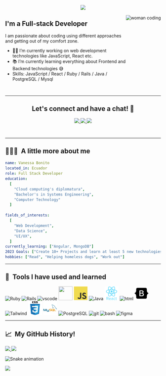 <p align="center">
  <img src="https://capsule-render.vercel.app/api?text=Hey%20there%20I'm%20Vanessa%20Bonito!&animation=fadeIn&type=waving&color=timeGradient&height=100&fontSize=40"/>
</p>

<img align="right" alt="woman coding" height="250px" src="https://media.tenor.com/L775FMwCko0AAAAd/funny.gif" />

## I'm a Full-stack Developer

<p>I am passionate about coding using different approaches and getting out of my comfort zone.</p>

- 👨‍💻 I’m currently working on web development technologies like JavaScript, React etc.
- 📚 I’m currently learning everything about Frontend and Backend technologies 😅
- Skills: JavaScript / React / Ruby / Rails / Java / PostgreSQL / Mysql
<br/>

---

<h2 align="center">
  Let's connect and have a chat! 💬
</h2>

<p align="center">
<a href="https://www.linkedin.com/in/vanessa-bonito-narvaez/">
  <img height="50" src="https://user-images.githubusercontent.com/46517096/166973395-19676cd8-f8ec-4abf-83ff-da8243505b82.png"/>
</a>
<a href="https://medium.com/@vanessabonitonarvaez">
  <img height="50" src="https://user-images.githubusercontent.com/46517096/166973962-d05d145a-b6a0-4643-bd3d-5ac845679367.png"/>
</a>
<a href="https://twitter.com/@BonitoNarvaez">
  <img height="50" src="https://user-images.githubusercontent.com/46517096/166974271-91dfa250-d70b-4cb9-8707-f1bda1b708c3.png"/>
</a>
</p>
<br/>

---
  
<h2> 👨🏻‍💻 &nbsp;A little more about me</h2>

```yaml
name: Vanessa Bonito
located_in: Ecuador
role: Full Stack Developer
education:
  [
    "Cloud computing's diplomatura",
    "Bachelor's in Systems Engineering",
    "Computer Technology"
  ]

fields_of_interests:
  [
    "Web Development",
    "Data Science",
    "UI/UX",
  ]  
currently_learning: ["Angular, MongoDB"]
2023 Goals: ["Create 10+ Projects and learn at least 5 new technologies."]
hobbies: ["Read", "Helping homeless dogs", "Work out"]
```
  
---  
<h2> 🚀 &nbsp;Tools I have used and learned</h2>
<p align="left">
<img src="https://cdn.jsdelivr.net/gh/devicons/devicon/icons/ruby/ruby-plain.svg" alt="Ruby" width="45" height="45"/>
<img src="https://cdn.jsdelivr.net/gh/devicons/devicon/icons/rails/rails-plain-wordmark.svg" alt="Rails" width="45" height="45"/>
<img src="https://cdn.jsdelivr.net/gh/devicons/devicon/icons/vscode/vscode-original.svg" alt="vscode" width="45" height="45"/>
<img src="https://cdn.jsdelivr.net/gh/devicons/devicon/icons/cplusplus/cplusplus-original.svg" width="45" height="45"/>
<img src="https://raw.githubusercontent.com/devicons/devicon/master/icons/javascript/javascript-original.svg" alt="javascript" width="45" height="45" />
<img src="https://cdn.jsdelivr.net/gh/devicons/devicon/icons/java/java-original-wordmark.svg" alt="Java" width="45" height="45"/>  
<img src="https://raw.githubusercontent.com/devicons/devicon/master/icons/react/react-original-wordmark.svg" alt="react" width="45" height="45" />
<img src="https://cdn.jsdelivr.net/gh/devicons/devicon/icons/html5/html5-original.svg" alt="html" width="45" height="45"/>
<img src="https://raw.githubusercontent.com/devicons/devicon/master/icons/bootstrap/bootstrap-plain.svg" alt="bootstrap" width="45" height="45" />
<img src="https://cdn.jsdelivr.net/gh/devicons/devicon/icons/tailwindcss/tailwindcss-original-wordmark.svg" alt="Tailwind" width="45" height="45"/>
<img src="https://raw.githubusercontent.com/devicons/devicon/master/icons/css3/css3-original-wordmark.svg" alt="css3" width="45" height="45" />
<img src="https://raw.githubusercontent.com/devicons/devicon/master/icons/mysql/mysql-original-wordmark.svg" alt="mysql" width="45" height="45" />
<img src="https://cdn.jsdelivr.net/gh/devicons/devicon/icons/postgresql/postgresql-original.svg" alt="PostgreSQL" width="45" height="45"/>  
<img src="https://cdn.jsdelivr.net/gh/devicons/devicon/icons/git/git-original.svg" alt="git" width="45" height="45"/>
<img src="https://cdn.jsdelivr.net/gh/devicons/devicon/icons/bash/bash-original.svg" alt="bash" width="45" height="45"/>
<img src="https://cdn.jsdelivr.net/gh/devicons/devicon/icons/figma/figma-original.svg" alt="figma" width="45" height="45"/>   
</p>

---

<h2> 📈 &nbsp;My GitHub History!</h2>
<a href="https://github.com/VaneCode">
  <img height="180em" src="https://github-readme-stats.vercel.app/api?username=VaneCode&theme=react&show_icons=true" />
  <img height="180em" src="https://github-readme-stats.vercel.app/api/top-langs/?username=VaneCode&theme=react&layout=compact" />
</a>

![Snake animation](https://github.com/thepiyushmalhotra/thepiyushmalhotra/blob/output/github-contribution-grid-snake.svg)
  
<p align="left">
  <img src="https://capsule-render.vercel.app/api?type=waving&color=gradient&height=100&section=footer"/>
</p>


